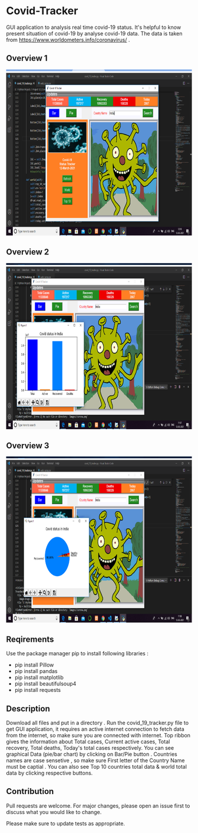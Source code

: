 # Covid-Tracker
GUI application to analysis real time covid-19 status. It's helpful to know present situation of covid-19 by analyse covid-19 data. The data is taken from https://www.worldometers.info/coronavirus/ .

## Overview 1
<img src = "Images/Screenshot%201.png" height =450px>

## Overview 2
<img src = "Images/Screenshot%202.png" height =450px>

## Overview 3
<img src = "Images/Screenshot%203.png" height =450px>

## Reqirements
Use the package manager pip to install following libraries :
<ul>
  <li> pip install Pillow </li>
  <li> pip install pandas </li>
  <li> pip install matplotlib </li>
  <li> pip install beautifulsoup4 </li>
  <li> pip install requests </li>
</ul>

## Description
Download all files and put in a directory . Run the covid_19_tracker.py file to get GUI application, it requires an active internet connection to fetch data from the internet, so make sure you are connected with internet. Top ribbon gives the information about Total cases, Current active cases, Total recovery, Total deaths, Today's total cases respectively. You can see graphical Data (pie/bar chart) by clicking on Bar/Pie button . Countries names are case sensetive , so make sure First letter of the Country Name must be captial . You can also see Top 10 countries total data & world total data by clicking respective buttons.

## Contribution
Pull requests are welcome. For major changes, please open an issue first to discuss what you would like to change.

Please make sure to update tests as appropriate.
